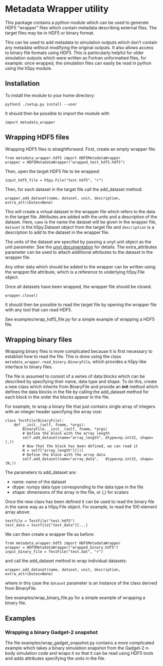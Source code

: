# Metadata Wrapper utility

This package contains a python module which can be used to generate HDF5
"wrapper" files which contain metadata describing external files. The target
files may be in HDF5 or binary format.

This can be used to add metadata to simulation outputs which don't contain
any metadata without modifying the original outputs. It also allows access
to binary file formats using HDF5. This is particularly helpful for older
simulation outputs which were written as Fortran unformatted files, for
example: once wrapped, the simulation files can easily be read in python using
the h5py module.

## Installation

To install the module to your home directory:
```
python3 ./setup.py install --user
```
It should then be possible to import the module with
```
import metadata_wrapper
```

## Wrapping HDF5 files

Wrapping HDF5 files is straightforward. First, create an empty wrapper file:
```
from metadata_wrapper.hdf5 import HDF5MetadataWrapper
wrapper = HDF5MetadataWrapper("wrapped_test_hdf5.hdf5")
```
Then, open the target HDF5 file to be wrapped:
```
input_hdf5_file = h5py.File("test.hdf5", "r")
```
Then, for each dataset in the target file call the add_dataset method:
```
wrapper.add_dataset(name, dataset, unit, description, extra_attributes=None)
```
This will create a virtual dataset in the wrapper file which refers to the data
in the target file. Attributes are added with the units and a description of
the dataset. Here, `name` is the name the dataset will be given in the wrapper
file, `dataset` is the h5py.Dataset object from the target file and
`description` is a description to add to the dataset in the wrapper file.

The units of the dataset are specifed by passing a unyt unit object as the unit
parameter. See the [unyt documentation](https://unyt.readthedocs.io/) for details.
The extra_attributes parameter can be used to attach additional attributes to
the dataset in the wrapper file.

Any other data which should be added to the wrapper can be written using the
wrapper.file attribute, which is a reference to underlying h5py.File object.

Once all datasets have been wrapped, the wrapper file should be closed.
```
wrapper.close()
```
It should then be possible to read the target file by opening the wrapper file
with any tool that can read HDF5.

See examples/wrap_hdf5_file.py for a simple example of wrapping a HDF5 file.

## Wrapping binary files

Wrapping binary files is more complicated because it is first necessary to
establish how to read the file. This is done using the class
`metadata_wrapper.read_binary.BinaryFile`, which provides a h5py-like interface
to binary files.

The file is assumed to consist of a series of data blocks which can be
described by specifying their name, data type and shape. To do this, create a
new class which inherits from BinaryFile and provide an __init__ method which
defines the data blocks in the file by calling the add_dataset method for each
block in the order the blocks appear in the file.

For example, to wrap a binary file that just contains single array of integers
with an integer header specifying the array size:
```
class TestFile(BinaryFile):
    def __init__(self, fname, *args):
        BinaryFile.__init__(self, fname, *args)
        # Define the block with the array length
        self.add_dataset(name="array_length", dtype=np.int32, shape=(,))
        # Now that the block has been defined, we can read it
        N = self["array_length"][()]
        # Define the block with the array data
        self.add_dataset(name="array_data",   dtype=np.int32, shape=(N,))
```
The parameters to add_dataset are:
  * name: name of the dataset
  * dtype: numpy data type corresponding to the data type in the file
  * shape: dimensions of the array in the file, or (,) for scalars

Once the new class has been defined it can be used to read the binary file in
the same way as a h5py.File object. For example, to read the 100 element array
above:
```
testfile = TestFile("test.hdf5")
test_data = testfile["test_data"][...]
```

We can then create a wrapper file as before:
```
from metadata_wrapper.hdf5 import HDF5MetadataWrapper
wrapper = HDF5MetadataWrapper("wrapped_binary.hdf5")
input_binary_file = TestFile("test.dat", "r")
```
and call the add_dataset method to wrap individual datasets:
```
wrapper.add_dataset(name, dataset, unit, description, extra_attributes=None)
```
where in this case the `dataset` parameter is an instance of the class derived
from BinaryFile.

See examples/wrap_binary_file.py for a simple example of wrapping a binary file.

## Examples

### Wrapping a binary Gadget-2 snapshot

The file examples/wrap_gadget_snapshot.py contains a more complicated example
which takes a binary simulation snapshot from the Gadget-2 n-body simulation
code and wraps it so that it can be read using HDF5 tools and adds attributes
specifying the units in the file.
